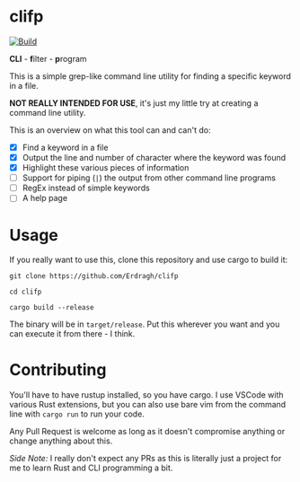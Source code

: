 # clifp

[![Build](https://github.com/Erdragh/clifp/actions/workflows/build.yml/badge.svg?branch=master)](https://github.com/Erdragh/clifp/actions/workflows/build.yml)

**CLI** - **f**ilter - **p**rogram

This is a simple grep-like command line utility for finding a specific keyword in a file.

**NOT REALLY INTENDED FOR USE**, it's just my little try at creating a command line utility.

This is an overview on what this tool can and can't do:

- [x] Find a keyword in a file
- [x] Output the line and number of character where the keyword was found
- [x] Highlight these various pieces of information
- [ ] Support for piping (`|`) the output from other command line programs
- [ ] RegEx instead of simple keywords
- [ ] A help page

# Usage
If you really want to use this, clone this repository and use cargo to build it:
```
git clone https://github.com/Erdragh/clifp
```
```
cd clifp
```
```
cargo build --release
```
The binary will be in `target/release`. Put this wherever you want and you can execute it from there - I think.

# Contributing
You'll have to have rustup installed, so you have cargo. I use VSCode with various Rust extensions, but you can also use bare vim from the command line with `cargo run` to run your code. 

Any Pull Request is welcome as long as it doesn't compromise anything or change anything about this.

*Side Note:* I really don't expect any PRs as this is literally just a project for me to learn Rust and CLI programming a bit.